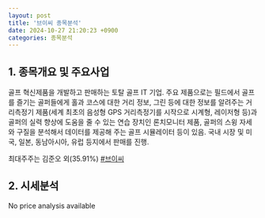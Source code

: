 ```yaml
---
layout: post
title: '브이씨 종목분석'
date: 2024-10-27 21:20:23 +0900
categories: 종목분석
---
```


## 1. 종목개요 및 주요사업

골프 혁신제품을 개발하고 판매하는 토탈 골프 IT 기업. 주요 제품으로는 필드에서 골프를 즐기는 골퍼들에게 홀과 코스에 대한 거리 정보, 그린 등에 대한 정보를 알려주는 거리측정기 제품(세계 최초의 음성형 GPS 거리측정기를 시작으로 시계형, 레이저형 등)과 골퍼의 실력 향상에 도움을 줄 수 있는 연습 장치인 론치모니터 제품, 골퍼의 스윙 자세와 구질을 분석해서 데이터를 제공해 주는 골프 시뮬레이터 등이 있음. 국내 시장 및 미국, 일본, 동남아시아, 유럽 등지에서 판매를 진행.

최대주주는 김준오 외(35.91%)
[#브이씨](#)

## 2. 시세분석

No price analysis available
